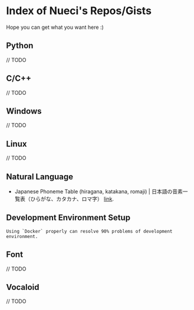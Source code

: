 # Index of Nueci's Repos/Gists
Hope you can get what you want here :)
## Python
// TODO
## C/C++
// TODO
## Windows
// TODO
## Linux
// TODO
## Natural Language
- Japanese Phoneme Table (hiragana, katakana, romaji) | 日本語の音素一覧表（ひらがな、カタカナ、ロマ字） [link](https://gist.github.com/nueci/728b95ae970278e6e0541fa3ccb9eb83).

## Development Environment Setup
```
Using `Docker` properly can resolve 90% problems of development environment.
```
## Font
// TODO
## Vocaloid
// TODO
